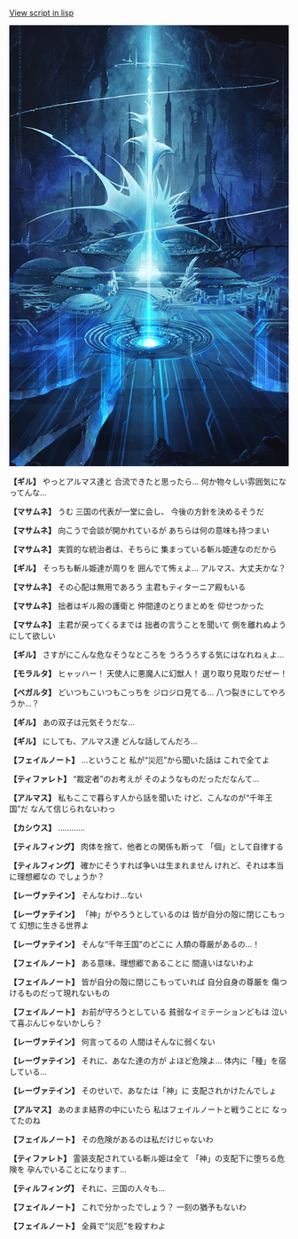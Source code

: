 [View script in lisp](../scripts/101104050.txt)

![profound.png](../images/backgrounds/profound.png)

**【ギル】**
やっとアルマス達と
合流できたと思ったら…
何か物々しい雰囲気になってんな…

**【マサムネ】**
うむ
三国の代表が一堂に会し、
今後の方針を決めるそうだ

**【マサムネ】**
向こうで会談が開かれているが
あちらは何の意味も持つまい

**【マサムネ】**
実質的な統治者は、そちらに
集まっている斬ル姫達なのだから

**【ギル】**
そっちも斬ル姫達が周りを
囲んでて怖ぇよ…
アルマス、大丈夫かな？

**【マサムネ】**
その心配は無用であろう
主君もティターニア殿もいる

**【マサムネ】**
拙者はギル殿の護衛と
仲間達のとりまとめを
仰せつかった

**【マサムネ】**
主君が戻ってくるまでは
拙者の言うことを聞いて
側を離れぬようにして欲しい

**【ギル】**
さすがにこんな危なそうなところを
うろうろする気にはなれねぇよ…

**【モラルタ】**
ヒャッハー！
天使人に悪魔人に幻獣人！
選り取り見取りだぜー！

**【ベガルタ】**
どいつもこいつもこっちを
ジロジロ見てる…
八つ裂きにしてやろうか…？

**【ギル】**
あの双子は元気そうだな…

**【ギル】**
にしても、アルマス達
どんな話してんだろ…

**【フェイルノート】**
…ということ
私が“災厄”から聞いた話は
これで全てよ

**【ティファレト】**
“裁定者”のお考えが
そのようなものだっただなんて…

**【アルマス】**
私もここで暮らす人から話を聞いた
けど、こんなのが“千年王国”だ
なんて信じられないわっ

**【カシウス】**
…………

**【ティルフィング】**
肉体を捨て、他者との関係も断って
「個」として自律する

**【ティルフィング】**
確かにそうすれば争いは生まれません
けれど、それは本当に理想郷なの
でしょうか？

**【レーヴァテイン】**
そんなわけ…ない

**【レーヴァテイン】**
「神」がやろうとしているのは
皆が自分の殻に閉じこもって
幻想に生きる世界よ

**【レーヴァテイン】**
そんな“千年王国”のどこに
人類の尊厳があるの…！

**【フェイルノート】**
ある意味、理想郷であることに
間違いはないわよ

**【フェイルノート】**
皆が自分の殻に閉じこもっていれば
自分自身の尊厳を
傷つけるものだって現れないもの

**【フェイルノート】**
お前が守ろうとしている
貧弱なイミテーションどもは
泣いて喜ぶんじゃないかしら？

**【レーヴァテイン】**
何言ってるの
人間はそんなに弱くない

**【レーヴァテイン】**
それに、あなた達の方が
よほど危険よ…
体内に「種」を宿している…

**【レーヴァテイン】**
そのせいで、あなたは「神」に
支配されかけたんでしょ

**【アルマス】**
あのまま結界の中にいたら
私はフェイルノートと戦うことに
なってたのね

**【フェイルノート】**
その危険があるのは私だけじゃないわ

**【ティファレト】**
霊装支配されている斬ル姫は全て
「神」の支配下に堕ちる危険を
孕んでいることになります…

**【ティルフィング】**
それに、三国の人々も…

**【フェイルノート】**
これで分かったでしょう？
一刻の猶予もないわ

**【フェイルノート】**
全員で“災厄”を殺すわよ